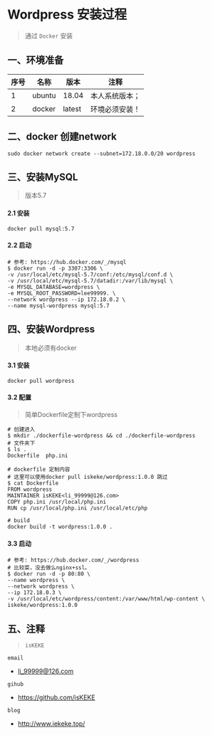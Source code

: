 # Wordpress 安装过程

> 通过 `Docker` 安装

## 一、环境准备

| 序号 | 名称   | 版本   | 注释           |
| ---- | ------ | ------ | -------------- |
| 1    | ubuntu | 18.04  | 本人系统版本； |
| 2    | docker | latest | 环境必须安装！ |

## 二、docker 创建network

```shell
sudo docker network create --subnet=172.18.0.0/20 wordpress
```

## 三、安装MySQL

> 版本5.7

#### 2.1 安装

```shell
docker pull mysql:5.7
```

#### 2.2 启动

```shell
# 参考: https://hub.docker.com/_/mysql
$ docker run -d -p 3307:3306 \
-v /usr/local/etc/mysql-5.7/conf:/etc/mysql/conf.d \
-v /usr/local/etc/mysql-5.7/datadir:/var/lib/mysql \
-e MYSQL_DATABASE=wordpress \
-e MYSQL_ROOT_PASSWORD=lee99999. \
--network wordpress --ip 172.18.0.2 \
--name mysql-wordpress mysql:5.7
```

## 四、安装Wordpress

> 本地必须有docker

#### 3.1 安装

```shell
docker pull wordpress
```

#### 3.2 配置

> 简单Dockerfile定制下wordpress

```shell
# 创建进入
$ mkdir ./dockerfile-wordpress && cd ./dockerfile-wordpress
# 文件夹下
$ ls .
Dockerfile  php.ini

# dockerfile 定制内容
# 这里可以使用docker pull iskeke/wordpress:1.0.0 跳过
$ cat Dockerfile
FROM wordpress
MAINTAINER isKEKE<li_99999@126.com>
COPY php.ini /usr/local/php.ini
RUN cp /usr/local/php.ini /usr/local/etc/php

# build
docker build -t wordpress:1.0.0 .
```

#### 3.3 启动

```shell
# 参考: https://hub.docker.com/_/wordpress
# 比较菜，没去做么nginx+ssl。
$ docker run -d -p 80:80 \
--name wordpress \
--network wordpress \
--ip 172.18.0.3 \
-v /usr/local/etc/wordpress/content:/var/www/html/wp-content \
iskeke/wordpress:1.0.0
```

## 五、注释

> `isKEKE`

`email`

- li_99999@126.com

`gihub`

- https://github.com/isKEKE

`blog`

- http://www.iekeke.top/